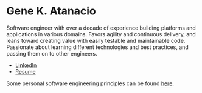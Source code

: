 # Gene K. Atanacio

Software engineer with over a decade of experience building platforms and applications in various domains. Favors agility and continuous delivery, and leans toward creating value with easily testable and maintainable code. Passionate about learning different technologies and best practices, and passing them on to other engineers.

- [LinkedIn](https://www.linkedin.com/in/gene-k-atanacio)
- [Resume](https://gkatanacio-resume.s3.ap-southeast-1.amazonaws.com/Atanacio%2C+Gene.pdf)

Some personal software engineering principles can be found [here](/eng-principles.md).
